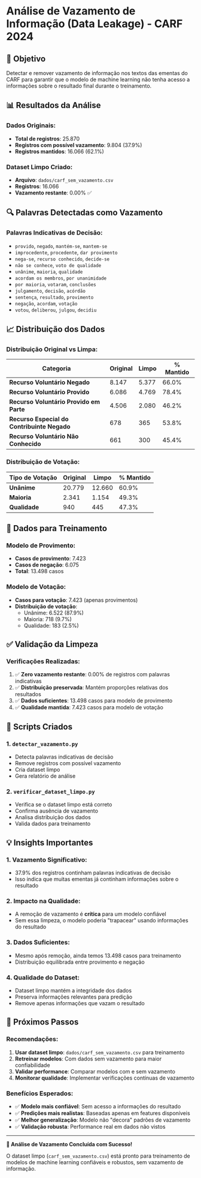 # Análise de Vazamento de Informação (Data Leakage) - CARF 2024

## 🎯 Objetivo
Detectar e remover vazamento de informação nos textos das ementas do CARF para garantir que o modelo de machine learning não tenha acesso a informações sobre o resultado final durante o treinamento.

## 📊 Resultados da Análise

### **Dados Originais:**
- **Total de registros**: 25.870
- **Registros com possível vazamento**: 9.804 (37.9%)
- **Registros mantidos**: 16.066 (62.1%)

### **Dataset Limpo Criado:**
- **Arquivo**: `dados/carf_sem_vazamento.csv`
- **Registros**: 16.066
- **Vazamento restante**: 0.00% ✅

## 🔍 Palavras Detectadas como Vazamento

### **Palavras Indicativas de Decisão:**
- `provido`, `negado`, `mantém-se`, `mantem-se`
- `improcedente`, `procedente`, `dar provimento`
- `nega-se`, `recurso conhecido`, `decide-se`
- `não se conhece`, `voto de qualidade`
- `unânime`, `maioria`, `qualidade`
- `acordam os membros`, `por unanimidade`
- `por maioria`, `votaram`, `conclusões`
- `julgamento`, `decisão`, `acórdão`
- `sentença`, `resultado`, `provimento`
- `negação`, `acordam`, `votação`
- `votou`, `deliberou`, `julgou`, `decidiu`

## 📈 Distribuição dos Dados

### **Distribuição Original vs Limpa:**

| Categoria | Original | Limpo | % Mantido |
|-----------|----------|-------|-----------|
| **Recurso Voluntário Negado** | 8.147 | 5.377 | 66.0% |
| **Recurso Voluntário Provido** | 6.086 | 4.769 | 78.4% |
| **Recurso Voluntário Provido em Parte** | 4.506 | 2.080 | 46.2% |
| **Recurso Especial do Contribuinte Negado** | 678 | 365 | 53.8% |
| **Recurso Voluntário Não Conhecido** | 661 | 300 | 45.4% |

### **Distribuição de Votação:**

| Tipo de Votação | Original | Limpo | % Mantido |
|------------------|----------|-------|-----------|
| **Unânime** | 20.779 | 12.660 | 60.9% |
| **Maioria** | 2.341 | 1.154 | 49.3% |
| **Qualidade** | 940 | 445 | 47.3% |

## 🎯 Dados para Treinamento

### **Modelo de Provimento:**
- **Casos de provimento**: 7.423
- **Casos de negação**: 6.075
- **Total**: 13.498 casos

### **Modelo de Votação:**
- **Casos para votação**: 7.423 (apenas provimentos)
- **Distribuição de votação**:
  - Unânime: 6.522 (87.9%)
  - Maioria: 718 (9.7%)
  - Qualidade: 183 (2.5%)

## ✅ Validação da Limpeza

### **Verificações Realizadas:**
1. ✅ **Zero vazamento restante**: 0.00% de registros com palavras indicativas
2. ✅ **Distribuição preservada**: Mantém proporções relativas dos resultados
3. ✅ **Dados suficientes**: 13.498 casos para modelo de provimento
4. ✅ **Qualidade mantida**: 7.423 casos para modelo de votação

## 🔧 Scripts Criados

### **1. `detectar_vazamento.py`**
- Detecta palavras indicativas de decisão
- Remove registros com possível vazamento
- Cria dataset limpo
- Gera relatório de análise

### **2. `verificar_dataset_limpo.py`**
- Verifica se o dataset limpo está correto
- Confirma ausência de vazamento
- Analisa distribuição dos dados
- Valida dados para treinamento

## 💡 Insights Importantes

### **1. Vazamento Significativo:**
- 37.9% dos registros continham palavras indicativas de decisão
- Isso indica que muitas ementas já continham informações sobre o resultado

### **2. Impacto na Qualidade:**
- A remoção de vazamento é **crítica** para um modelo confiável
- Sem essa limpeza, o modelo poderia "trapacear" usando informações do resultado

### **3. Dados Suficientes:**
- Mesmo após remoção, ainda temos 13.498 casos para treinamento
- Distribuição equilibrada entre provimento e negação

### **4. Qualidade do Dataset:**
- Dataset limpo mantém a integridade dos dados
- Preserva informações relevantes para predição
- Remove apenas informações que vazam o resultado

## 🚀 Próximos Passos

### **Recomendações:**
1. **Usar dataset limpo**: `dados/carf_sem_vazamento.csv` para treinamento
2. **Retreinar modelos**: Com dados sem vazamento para maior confiabilidade
3. **Validar performance**: Comparar modelos com e sem vazamento
4. **Monitorar qualidade**: Implementar verificações contínuas de vazamento

### **Benefícios Esperados:**
- ✅ **Modelo mais confiável**: Sem acesso a informações do resultado
- ✅ **Predições mais realistas**: Baseadas apenas em features disponíveis
- ✅ **Melhor generalização**: Modelo não "decora" padrões de vazamento
- ✅ **Validação robusta**: Performance real em dados não vistos

---

**🎉 Análise de Vazamento Concluída com Sucesso!**

O dataset limpo (`carf_sem_vazamento.csv`) está pronto para treinamento de modelos de machine learning confiáveis e robustos, sem vazamento de informação.
